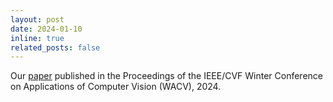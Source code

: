 ```yaml
---
layout: post
date: 2024-01-10
inline: true
related_posts: false
---
```


Our [paper](https://openaccess.thecvf.com/content/WACV2024/html/Deevi_RGB-X_Object_Detection_via_Scene-Specific_Fusion_Modules_WACV_2024_paper.html) published in the Proceedings of the IEEE/CVF Winter Conference on Applications of Computer Vision (WACV), 2024.

